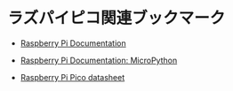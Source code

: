 # ラズパイピコ関連ブックマーク

- [Raspberry Pi Documentation](https://www.raspberrypi.com/documentation/microcontrollers/raspberry-pi-pico.html)
- [Raspberry Pi Documentation: MicroPython](https://www.raspberrypi.com/documentation/microcontrollers/micropython.html#what-is-micropython)

- [Raspberry Pi Pico datasheet](https://datasheets.raspberrypi.com/pico/pico-datasheet.pdf)

